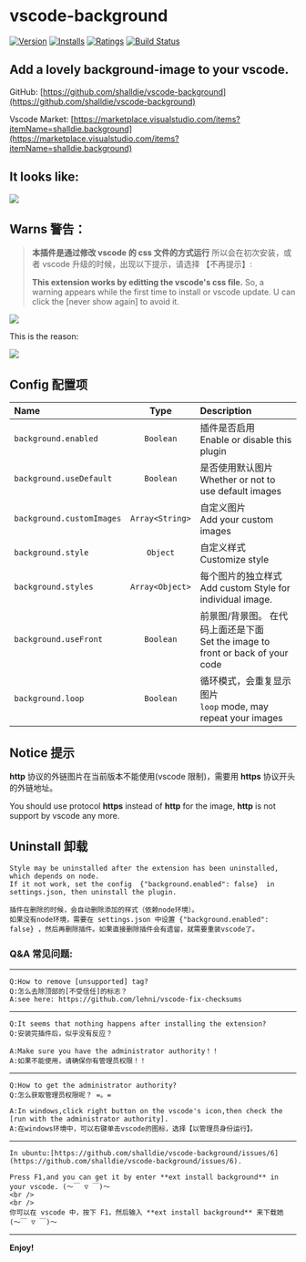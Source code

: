 # vscode-background

[![Version](https://vsmarketplacebadge.apphb.com/version/shalldie.background.svg)](https://marketplace.visualstudio.com/items?itemName=shalldie.background)
[![Installs](https://vsmarketplacebadge.apphb.com/installs/shalldie.background.svg)](https://marketplace.visualstudio.com/items?itemName=shalldie.background)
[![Ratings](https://vsmarketplacebadge.apphb.com/rating/shalldie.background.svg)](https://vsmarketplacebadge.apphb.com/rating/shalldie.background.svg)
[![Build Status](https://travis-ci.org/shalldie/vscode-background.svg?branch=master)](https://travis-ci.org/shalldie/vscode-background)

## Add a lovely background-image to your vscode.

GitHub: [https://github.com/shalldie/vscode-background](https://github.com/shalldie/vscode-background)

Vscode Market: [https://marketplace.visualstudio.com/items?itemName=shalldie.background](https://marketplace.visualstudio.com/items?itemName=shalldie.background)

## It looks like:

![](https://user-images.githubusercontent.com/9987486/40583705-7105dda8-61c6-11e8-935a-3c5d475a1eb1.gif)

## Warns 警告：

> **本插件是通过修改 vscode 的 css 文件的方式运行**
> 所以会在初次安装，或者 vscode 升级的时候，出现以下提示，请选择 【不再提示】:
>
> **This extension works by editting the vscode's css file.**
> So, a warning appears while the first time to install or vscode update. U can click the [never show again] to avoid it.

![](https://user-images.githubusercontent.com/9987486/40583926-b1fb5398-61ca-11e8-8271-4ac650d158d3.png)

This is the reason:

![](https://user-images.githubusercontent.com/9987486/40583775-91d4c8d6-61c7-11e8-9048-8c5538a32399.png)

## Config 配置项

| Name                      |      Type       | Description                                                                                 |
| :------------------------ | :-------------: | :------------------------------------------------------------------------------------------ |
| `background.enabled`      |    `Boolean`    | 插件是否启用 <br> Enable or disable this plugin                                             |
| `background.useDefault`   |    `Boolean`    | 是否使用默认图片 <br> Whether or not to use default images                                  |
| `background.customImages` | `Array<String>` | 自定义图片 <br> Add your custom images                                                      |
| `background.style`        |    `Object`     | 自定义样式 <br> Customize style                                                             |
| `background.styles`       | `Array<Object>` | 每个图片的独立样式 <br> Add custom Style for individual image.                              |
| `background.useFront`     |    `Boolean`    | 前景图/背景图。 在代码上面还是下面 <br> Set the image to front or back of your code	    |
| `background.loop`         |    `Boolean`    | 循环模式，会重复显示图片 <br> `loop` mode, may repeat your images                           |

## Notice 提示

**http** 协议的外链图片在当前版本不能使用(vscode 限制)，需要用 **https** 协议开头的外链地址。

You should use protocol **https** instead of **http** for the image, **http** is not support by vscode any more.

## Uninstall 卸载

    Style may be uninstalled after the extension has been uninstalled, which depends on node.
    If it not work, set the config  {"background.enabled": false}  in settings.json, then uninstall the plugin.

    插件在删除的时候，会自动删除添加的样式（依赖node环境）。
    如果没有node环境，需要在 settings.json 中设置 {"background.enabled": false} ，然后再删除插件。如果直接删除插件会有遗留，就需要重装vscode了。

### Q&A 常见问题:

---

    Q:How to remove [unsupported] tag?
    Q:怎么去除顶部的[不受信任]的标志？
    A:see here: https://github.com/lehni/vscode-fix-checksums

---

    Q:It seems that nothing happens after installing the extension?
    Q:安装完插件后，似乎没有反应？

    A:Make sure you have the administrator authority！！
    A:如果不能使用，请确保你有管理员权限！！

---

    Q:How to get the administrator authority?
    Q:怎么获取管理员权限呢？ =。=

    A:In windows,click right button on the vscode's icon,then check the [run with the administrator authority].
    A:在windows环境中，可以右键单击vscode的图标，选择【以管理员身份运行】。

---

    In ubuntu:[https://github.com/shalldie/vscode-background/issues/6](https://github.com/shalldie/vscode-background/issues/6).
    
    Press F1,and you can get it by enter **ext install background** in your vscode. (～￣ ▽ ￣)～
    <br />
    <br />
    你可以在 vscode 中，按下 F1，然后输入 **ext install background** 来下载她 (～￣ ▽ ￣)～

---

**Enjoy!**
